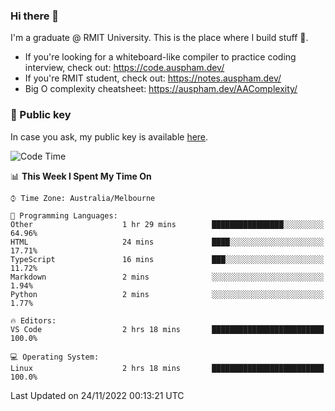 ### Hi there 👋

I'm a graduate @ RMIT University. This is the place where I build stuff 👀. 

- If you're looking for a whiteboard-like compiler to practice coding interview, check out: https://code.auspham.dev/
- If you're RMIT student, check out: https://notes.auspham.dev/
- Big O complexity cheatsheet: https://auspham.dev/AAComplexity/

### 🔑 Public key

In case you ask, my public key is available [here](https://public.auspham.dev/).

<!--START_SECTION:waka-->
![Code Time](http://img.shields.io/badge/Code%20Time-903%20hrs%2019%20mins-blue)

📊 **This Week I Spent My Time On** 

```text
⌚︎ Time Zone: Australia/Melbourne

💬 Programming Languages: 
Other                    1 hr 29 mins        ████████████████░░░░░░░░░   64.96% 
HTML                     24 mins             ████░░░░░░░░░░░░░░░░░░░░░   17.71% 
TypeScript               16 mins             ███░░░░░░░░░░░░░░░░░░░░░░   11.72% 
Markdown                 2 mins              ░░░░░░░░░░░░░░░░░░░░░░░░░   1.94% 
Python                   2 mins              ░░░░░░░░░░░░░░░░░░░░░░░░░   1.77%

🔥 Editors: 
VS Code                  2 hrs 18 mins       █████████████████████████   100.0%

💻 Operating System: 
Linux                    2 hrs 18 mins       █████████████████████████   100.0%

```


 Last Updated on 24/11/2022 00:13:21 UTC
<!--END_SECTION:waka-->

<!--
**rockmanvnx6/rockmanvnx6** is a ✨ _special_ ✨ repository because its `README.md` (this file) appears on your GitHub profile.

Here are some ideas to get you started:

- 🔭 I’m currently working on ...
- 🌱 I’m currently learning ...
- 👯 I’m looking to collaborate on ...
- 🤔 I’m looking for help with ...
- 💬 Ask me about ...
- 📫 How to reach me: ...
- 😄 Pronouns: ...
- ⚡ Fun fact: ...
-->
